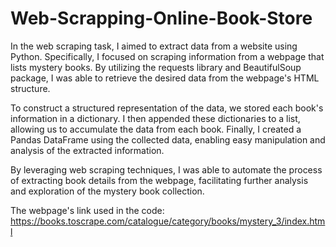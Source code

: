 # Web-Scrapping-Online-Book-Store
In the web scraping task, I aimed to extract data from a website using Python. Specifically, I focused on scraping information from a webpage that lists mystery books. By utilizing the requests library and BeautifulSoup package, I was able to retrieve the desired data from the webpage's HTML structure.

To construct a structured representation of the data, we stored each book's information in a dictionary. I then appended these dictionaries to a list, allowing us to accumulate the data from each book. Finally, I created a Pandas DataFrame using the collected data, enabling easy manipulation and analysis of the extracted information.

By leveraging web scraping techniques, I was able to automate the process of extracting book details from the webpage, facilitating further analysis and exploration of the mystery book collection.

The webpage's link used in the code: https://books.toscrape.com/catalogue/category/books/mystery_3/index.html
